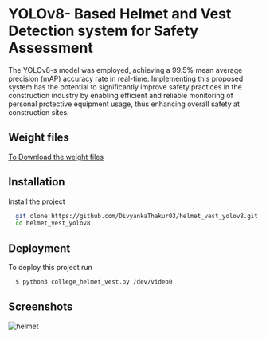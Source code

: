 
# YOLOv8- Based Helmet and Vest Detection system for Safety Assessment

The YOLOv8-s model was employed, achieving a 99.5% mean average
precision (mAP) accuracy rate in real-time. Implementing this proposed system has the
potential to significantly improve safety practices in the construction industry by enabling
efficient and reliable monitoring of personal protective equipment usage, thus enhancing
overall safety at construction sites.


## Weight files

[To Download the weight files](https://drive.google.com/drive/folders/124PF_zaen8PlA_mbUfb1xkmy6lYz1Vj-?usp=sharing)


## Installation

Install the project

```bash
  git clone https://github.com/DivyankaThakur03/helmet_vest_yolov8.git
  cd helmet_vest_yolov8
```
    
## Deployment

To deploy this project run

```bash
  $ python3 college_helmet_vest.py /dev/video0
```


## Screenshots
![helmet](https://github.com/DivyankaThakur03/helmet_vest_yolov8/assets/85764700/db0d3a77-25e4-47f5-99c8-5bbe0c4be7da)

